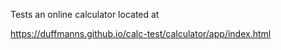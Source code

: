 Tests an online calculator located at

https://duffmanns.github.io/calc-test/calculator/app/index.html
